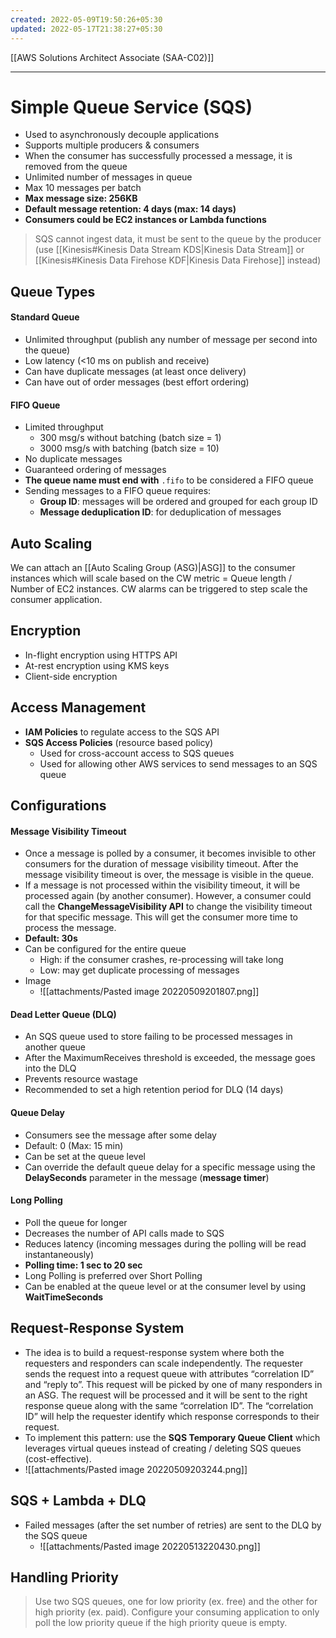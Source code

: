```yaml
---
created: 2022-05-09T19:50:26+05:30
updated: 2022-05-17T21:38:27+05:30
---
```

[[AWS Solutions Architect Associate (SAA-C02)]]

---
# Simple Queue Service (SQS)
- Used to asynchronously decouple applications
- Supports multiple producers & consumers
- When the consumer has successfully processed a message, it is removed from the queue
- Unlimited number of messages in queue
- Max 10 messages per batch
- **Max message size: 256KB**
- **Default message retention: 4 days (max: 14 days)**
- **Consumers could be EC2 instances or Lambda functions**

> SQS cannot ingest data, it must be sent to the queue by the producer (use [[Kinesis#Kinesis Data Stream KDS|Kinesis Data Stream]] or [[Kinesis#Kinesis Data Firehose KDF|Kinesis Data Firehose]] instead)

## Queue Types
#### Standard Queue
-   Unlimited throughput (publish any number of message per second into the queue)
-   Low latency (<10 ms on publish and receive)
-   Can have duplicate messages (at least once delivery)
-   Can have out of order messages (best effort ordering)

#### FIFO Queue
-   Limited throughput
	- 300 msg/s without batching (batch size = 1)
	- 3000 msg/s with batching (batch size = 10)
-   No duplicate messages
-   Guaranteed ordering of messages
-   **The queue name must end with** `.fifo` to be considered a FIFO queue
-   Sending messages to a FIFO queue requires:
    -   **Group ID**: messages will be ordered and grouped for each group ID
    -   **Message deduplication ID**: for deduplication of messages

## Auto Scaling
We can attach an [[Auto Scaling Group (ASG)|ASG]] to the consumer instances which will scale based on the CW metric = Queue length / Number of EC2 instances. CW alarms can be triggered to step scale the consumer application.

## Encryption
-   In-flight encryption using HTTPS API
-   At-rest encryption using KMS keys
-   Client-side encryption

## Access Management
-   **IAM Policies** to regulate access to the SQS API
-   **SQS Access Policies** (resource based policy)
    -   Used for cross-account access to SQS queues
    -   Used for allowing other AWS services to send messages to an SQS queue

## Configurations
#### Message Visibility Timeout
- Once a message is polled by a consumer, it becomes invisible to other consumers for the duration of message visibility timeout. After the message visibility timeout is over, the message is visible in the queue.
- If a message is not processed within the visibility timeout, it will be processed again (by another consumer). However, a consumer could call the **ChangeMessageVisibility API** to change the visibility timeout for that specific message. This will get the consumer more time to process the message.
- **Default: 30s** 
- Can be configured for the entire queue
	- High: if the consumer crashes, re-processing will take long
	- Low: may get duplicate processing of messages
- Image
	- ![[attachments/Pasted image 20220509201807.png]]

#### Dead Letter Queue (DLQ)
- An SQS queue used to store failing to be processed messages in another queue
- After the MaximumReceives threshold is exceeded, the message goes into the DLQ
- Prevents resource wastage
- Recommended to set a high retention period for DLQ (14 days)

#### Queue Delay
- Consumers see the message after some delay
- Default: 0 (Max: 15 min)
- Can be set at the queue level
- Can override the default queue delay for a specific message using the **DelaySeconds** parameter in the message (**message timer**)

#### Long Polling
- Poll the queue for longer
- Decreases the number of API calls made to SQS
- Reduces latency (incoming messages during the polling will be read instantaneously)
- **Polling time: 1 sec to 20 sec**
- Long Polling is preferred over Short Polling
- Can be enabled at the queue level or at the consumer level by using **WaitTimeSeconds**

## Request-Response System
- The idea is to build a request-response system where both the requesters and responders can scale independently. The requester sends the request into a request queue with attributes “correlation ID” and “reply to”. This request will be picked by one of many responders in an ASG. The request will be processed and it will be sent to the right response queue along with the same “correlation ID”. The “correlation ID” will help the requester identify which response corresponds to their request.
- To implement this pattern: use the **SQS Temporary Queue Client** which leverages virtual queues instead of creating / deleting SQS queues (cost-effective).
- ![[attachments/Pasted image 20220509203244.png]]

## SQS + Lambda + DLQ
- Failed messages (after the set number of retries) are sent to the DLQ by the SQS queue
	- ![[attachments/Pasted image 20220513220430.png]]

## Handling Priority
> Use two SQS queues, one for low priority (ex. free) and the other for high priority (ex. paid). Configure your consuming application to only poll the low priority queue if the high priority queue is empty.